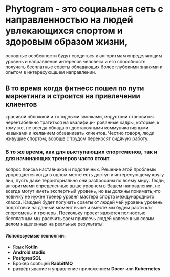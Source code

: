 # **Phytogram** - это социальная сеть с направленностью на людей увлекающихся спортом и здоровым образом жизни,
основные особенности будут сводиться к алгоритмам определяющим уровень и направление интересов 
человека и его способность получать бесплатные советы обладающих более глубокими знанями и опытом
в интересующшем направлении. 

## В то время  когда фитнесс пошел по пути маркетинга и строится на привлечении клиентов
красивой обложкой и холодными звонками,  индустрии становится нерентабельно тратиться на квалифици-
рованные кадры, которые, к тому же, не всегда обладают достаточными коммуникативными навыками и 
желанием обзванивать клиентов. Честно говоря, люди живущие спортом, вообще с трудом переносят сидячую 
работу.

### В то же время, как для выступающих спортсменов, так и для начинающих тренеров часто  стоит 
вопрос поиска наставников и подопечных. Решение этой проблемы урпрощается когда в одном месте есть 
доступ к интересующему кругу лиц, пусть даже территориально они разбросаны по всему миру.
	Люди, алгоритмами определенные выше уровнем в Вашем направлении, не всегда могут иметь экспертный уровень,
но вы должны понимать,что новичку не нужен тренер уровня мастера спорта международного класса. Каждый 
будет получать советы от людей чей уровень уровень подготовки на данный момент выше и вместе мы будем расти 
как спортсмены и тренеры.
	Поскольку проект является полностью бесплатным мы рассчитываем привлечь людей увлеченных совим делом
нацеленных на реальные результаты!

#### Используемые технолгии:
* Язык **Kotlin**
* **Android studio**
* **PostgresSQL**
* Брокер сообщей **RabbitMQ**
* развёртывание и управление приложением **Docer** или **Kubernetes**

